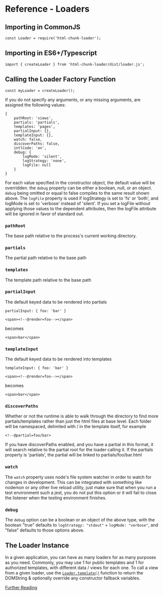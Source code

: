 # Reference - Loaders

## Importing in CommonJS

```
const Loader = require('html-chunk-loader');
```

## Importing in ES6+/Typescript

```
import { createLoader } from 'html-chunk-loader/dist/loader.js';
```

## Calling the Loader Factory Function

```
const myLoader = createLoader();
```

If you do not specify any arguments, or any missing arguments, are assigned the following values:

```
{
    pathRoot: 'views',
    partials: 'partials',
    templates: 'pages',
    partialInput: {},
    templateInput: {},
    watch: false,
    discoverPaths: false,
    intlCode: 'en',
    debug: {
        logMode: 'silent',
        logStrategy: 'none',
        logFile: null
    }
}
```

For each value specified in the constructor object, the default value will be overridden. the ```debug``` property can be either a boolean, null, or an object. ```debug``` being omitted or equal to false compiles to the same result shown above. The ```logFile``` property is used if logStrategy is set to 'fs' or 'both', and logMode is set to 'verbose' instead of 'silent'. If you set a logFile without applying those values to the dependent attributes, then the logFile attribute will be ignored in favor of standard out. 

### ```pathRoot```

The base path relative to the process's current working directory.

### ```partials```

The partial path relative to the base path

### ```templates```

The template path relative to the base path

### ```partialInput```

The default keyed data to be rendered into partials
```
partialInput: { foo: 'bar' }
```
```
<span><!--@render=foo--></span>
```
becomes
```
<span>bar</span>
```
### ```templateInput```

The default keyed data to be rendered into templates
```
templateInput: { foo: 'bar' }
```
```
<span><!--@render=foo--></span>
```
becomes
```
<span>bar</span>
```

### ```discoverPaths```

Whether or not the runtime is able to walk through the directory to find more partials/templates rather than just the html files at base level. Each folder will be namespaced, delimited with / in the template itself, for example

```
<!--@partial=foo/bar>
```

If you have discoverPaths enabled, and you have a partial in this format, it will search relative to the partial root for the loader calling it. If the partials property is 'partials', the partial will be linked to partials/foo/bar.html


### ```watch```

The ```watch``` property uses node's file system watcher in order to watch for changes in development. This can be integrated with something like nodemon or any other live reload utility, just make sure that when you run a test environment such a jest, you do not put this option or it will fail to close the listener when the testing environment finishes. 

### ```debug```

The ```debug``` option can be a boolean or an object of the above type, with the boolean "true" defaults to ```logStrategy: "stdout"``` + ```logMode: "verbose"```, and "false" defaults to those options above. 


## The Loader Instance

In a given application, you can have as many loaders for as many purposes as you need. Commonly, you may use 1 for public templates and 1 for authorized templates, with different data / views for each one. To call a view from a given loader, use the [```Loader.template()```](https://github.com/abschill/html-chunk-loader/blob/master/docs/typedoc/interfaces/ssr_loader.HCL_Runtime.md#template) function to return the DOMString & optionally override any constructor fallback variables. 

[Further Reading](https://github.com/abschill/html-chunk-loader/blob/master/docs/typedoc/modules/ssr_loader.md)